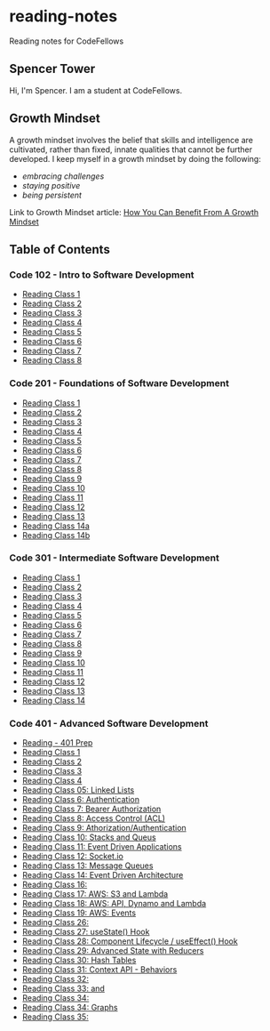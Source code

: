 # reading-notes

Reading notes for CodeFellows

## Spencer Tower

Hi, I'm Spencer. I am a student at CodeFellows.

## Growth Mindset

A growth mindset involves the belief that skills and intelligence are cultivated, rather than fixed, innate qualities that cannot be further developed.
I keep myself in a growth mindset by doing the following:

- *embracing challenges*
- *staying positive*
- *being persistent*

Link to Growth Mindset article: [How You Can Benefit From A Growth Mindset](https://www.atlassian.com/blog/inside-atlassian/growth-mindset)

## Table of Contents

### Code 102 - Intro to Software Development

- [Reading Class 1](markdown.md)
- [Reading Class 2](coderscomputer.md)
- [Reading Class 3](revisions.md)
- [Reading Class 4](htmlreflection.md)
- [Reading Class 5](css.md)
- [Reading Class 6](jsnotes.md)
- [Reading Class 7](jsprogrammingnotes.md)
- [Reading Class 8](operatorsloops.md)

### Code 201 - Foundations of Software Development

- [Reading Class 1](class-01.md)
- [Reading Class 2](class-02.md)
- [Reading Class 3](class-03.md)
- [Reading Class 4](class-04.md)
- [Reading Class 5](class-05.md)
- [Reading Class 6](class-06.md)
- [Reading Class 7](class-07.md)
- [Reading Class 8](class-08.md)
- [Reading Class 9](class-09.md)
- [Reading Class 10](class-10.md)
- [Reading Class 11](class-11.md)
- [Reading Class 12](class-12.md)
- [Reading Class 13](class-13.md)
- [Reading Class 14a](class-14a.md)
- [Reading Class 14b](class-14b.md)

### Code 301 - Intermediate Software Development

- [Reading Class 1](301-class-01.md)
- [Reading Class 2](301-class-02.md)
- [Reading Class 3](301-class-03.md)
- [Reading Class 4](301-class-04.md)
- [Reading Class 5](301-class-05.md)
- [Reading Class 6](301-class-06.md)
- [Reading Class 7](301-class-07.md)
- [Reading Class 8](301-class-08.md)
- [Reading Class 9](301-class-09.md)
- [Reading Class 10](301-class-10.md)
- [Reading Class 11](301-class-11.md)
- [Reading Class 12](301-class-12.md)
- [Reading Class 13](301-class-13.md)
- [Reading Class 14](301-class-14.md)

### Code 401 - Advanced Software Development

- [Reading - 401 Prep](401-prep.md)
- [Reading Class 1](401-class-01.md)
- [Reading Class 2](401-class-02.md)
- [Reading Class 3](401-class-03.md)
- [Reading Class 4](401-class-04.md)
- [Reading Class 05: Linked Lists](401-linked-lists.md)
- [Reading Class 6: Authentication](401-class-06.md)
- [Reading Class 7: Bearer Authorization](401-class-07.md)
- [Reading Class 8: Access Control (ACL)](401-class-08.md)
- [Reading Class 9: Athorization/Authentication](401-class-09.md)
- [Reading Class 10: Stacks and Queus](401-class-10.md)
- [Reading Class 11: Event Driven Applications](401-class-11.md)
- [Reading Class 12: Socket.io](401-class-12.md)
- [Reading Class 13: Message Queues](401-class-13.md)
- [Reading Class 14: Event Driven Architecture](401-class-14.md)
- [Reading Class 16:](401-class-16.md)
- [Reading Class 17: AWS: S3 and Lambda](401-class-17.md)
- [Reading Class 18: AWS: API, Dynamo and Lambda](401-class-18.md)
- [Reading Class 19: AWS: Events](401-class-19.md)
- [Reading Class 26:](401-class-26.md)
- [Reading Class 27: useState() Hook](401-class-27.md)
- [Reading Class 28: Component Lifecycle / useEffect() Hook](401-class-28.md)
- [Reading Class 29: Advanced State with Reducers](401-class-29.md)
- [Reading Class 30: Hash Tables](401-class-30.md)
- [Reading Class 31: Context API - Behaviors](401-class-31.md)
- [Reading Class 32:](401-class-32.md)
- [Reading Class 33: <Login /> and <Auth />](401-class-33.md)
- [Reading Class 34:](401-class-34.md)
- [Reading Class 34: Graphs](401-class-34-graphs.md)
- [Reading Class 35:](401-class-35.md)
